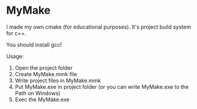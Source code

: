 # MyMake
I made my own cmake (for educational purposes).
It's project build system for c++.

You should install gcc!

Usage:
1. Open the project folder
2. Create MyMake.mmk file
3. Write project files in MyMake.mmk
4. Put MyMake.exe in project folder (or you can write MyMake.exe to the Path on Windows)
5. Exec the MyMake.exe
